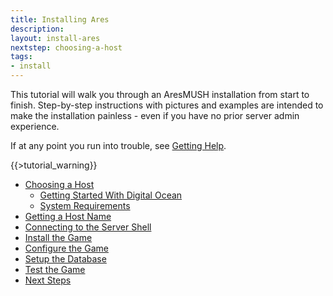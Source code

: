 ```yaml
---
title: Installing Ares
description:
layout: install-ares
nextstep: choosing-a-host
tags: 
- install
---
```


This tutorial will walk you through an AresMUSH installation from start to finish. Step-by-step instructions with pictures and examples are intended to make the installation painless - even if you have no prior server admin experience.

If at any point you run into trouble, see [Getting Help](/feedback).

{{>tutorial_warning}}

* [Choosing a Host](/tutorials/install/choosing-a-host)
    * [Getting Started With Digital Ocean](/tutorials/install/digital-ocean)
    * [System Requirements](/tutorials/install/system-requirements)
* [Getting a Host Name](/tutorials/install/getting-a-hostname)
* [Connecting to the Server Shell](/tutorials/install/server-shell)
* [Install the Game](/tutorials/install/install-game)
* [Configure the Game](/tutorials/install/basic-config)
* [Setup the Database](/tutorials/install/setup-db)
* [Test the Game](/tutorials/install/test-game)
* [Next Steps](/tutorials/install/next-steps)
